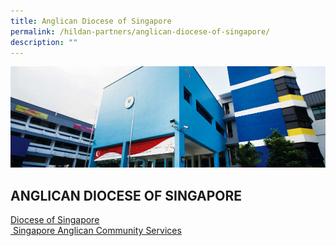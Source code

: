```yaml
---
title: Anglican Diocese of Singapore
permalink: /hildan-partners/anglican-diocese-of-singapore/
description: ""
---
```

![](/images/Hildan%20Partners/Partnership%20with%20Sports%20Singapore%20Banner.jpg)

ANGLICAN DIOCESE OF SINGAPORE
-----------------------------

[Diocese of Singapore](http://www.anglican.org.sg/)  
[ Singapore Anglican Community Services](http://www.sacs.org.sg/)